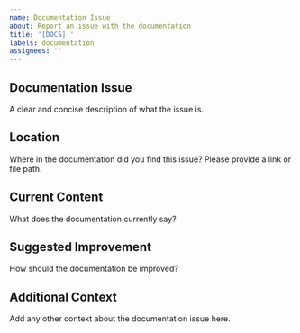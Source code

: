 ```yaml
---
name: Documentation Issue
about: Report an issue with the documentation
title: '[DOCS] '
labels: documentation
assignees: ''
---
```


## Documentation Issue
A clear and concise description of what the issue is.

## Location
Where in the documentation did you find this issue? Please provide a link or file path.

## Current Content
What does the documentation currently say?

## Suggested Improvement
How should the documentation be improved?

## Additional Context
Add any other context about the documentation issue here.
